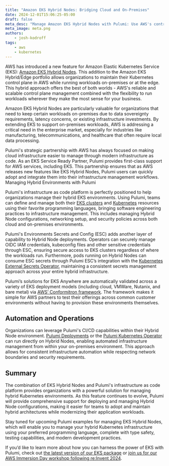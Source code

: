```yaml
---
title: "Amazon EKS Hybrid Nodes: Bridging Cloud and On-Premises"
date: 2024-12-01T15:06:25-05:00
draft: false
meta_desc: "Manage Amazon EKS Hybrid Nodes with Pulumi: Use AWS's control plane while running workloads on-premises or at the edge."
meta_image: meta.png
authors:
    - josh-kodroff
tags:
    - aws
    - kubernetes
---
```


AWS has introduced a new feature for Amazon Elastic Kubernetes Service (EKS): [Amazon EKS Hybrid Nodes](https://aws.amazon.com/eks/hybrid-nodes/?trk=f4bc0305-3e3d-470e-bbb5-02917c6bc4c6&sc_channel=el). This addition to the Amazon EKS Hybrid/Edge portfolio allows organizations to maintain their Kubernetes control plane in AWS while running workloads on-premises or at the edge. This hybrid approach offers the best of both worlds - AWS's reliable and scalable control plane management combined with the flexibility to run workloads wherever they make the most sense for your business.

Amazon EKS Hybrid Nodes are particularly valuable for organizations that need to keep certain workloads on-premises due to data sovereignty requirements, latency concerns, or existing infrastructure investments. By extending EKS to support on-premises workloads, AWS is addressing a critical need in the enterprise market, especially for industries like manufacturing, telecommunications, and healthcare that often require local data processing.

Pulumi's strategic partnership with AWS has always focused on making cloud infrastructure easier to manage through modern infrastructure as code. As an EKS Service Ready Partner, Pulumi provides first-class support for AWS services, including EKS. This partnership ensures that as AWS releases new features like EKS Hybrid Nodes, Pulumi users can quickly adopt and integrate them into their infrastructure management workflows.
Managing Hybrid Environments with Pulumi

Pulumi's infrastructure as code platform is perfectly positioned to help organizations manage their hybrid EKS environments. Using Pulumi, teams can define and manage both their [EKS clusters](/registry/packages/eks/) and [Kubernetes](/registry/packages/kubernetes/) resources using their favorite programming languages, bringing software engineering practices to infrastructure management. This includes managing Hybrid Node configurations, networking setup, and security policies across both cloud and on-premises environments.

Pulumi's Environments Secrets and Config (ESC) adds another layer of capability to Hybrid Node deployments. Operators can securely manage OIDC IAM credentials, kubeconfig files and other sensitive credentials through ESC, ensuring secure access to EKS clusters regardless of where the workloads run. Furthermore, pods running on Hybrid Nodes can consume ESC secrets through Pulumi ESC’s integration with the [Kubernetes External Secrets Operator](/docs/esc/integrations/kubernetes/external-secrets-operator/), maintaining a consistent secrets management approach across your entire hybrid infrastructure.

Pulumi’s solutions for EKS Anywhere are automatically validated across a variety of EKS deployment models (including cloud, VMWare, Nutanix, and bare metal) via [AWS’ Conformitron framework](https://aws.amazon.com/blogs/containers/conformitron-validate-third-party-software-with-amazon-eks-and-amazon-eks-anywhere/). The framework makes it simple for AWS partners to test their offerings across common customer environments without having to provision these environments themselves.

## Automation and Operations

Organizations can leverage Pulumi's CI/CD capabilities within their Hybrid Node environment. [Pulumi Deployments](/docs/pulumi-cloud/deployments/) or the [Pulumi Kubernetes Operator](/docs/iac/packages-and-automation/continuous-delivery/pulumi-kubernetes-operator/) can run directly on Hybrid Nodes, enabling automated infrastructure management from within your on-premises environment. This approach allows for consistent infrastructure automation while respecting network boundaries and security requirements.

## Summary

The combination of EKS Hybrid Nodes and Pulumi's infrastructure as code platform provides organizations with a powerful solution for managing hybrid Kubernetes environments. As this feature continues to evolve, Pulumi will provide comprehensive support for deploying and managing Hybrid Node configurations, making it easier for teams to adopt and maintain hybrid architectures while modernizing their application workloads.

Stay tuned for upcoming Pulumi examples for managing EKS Hybrid Nodes, which will enable you to manage your hybrid Kubernetes infrastructure using your preferred programming language, complete with type safety, testing capabilities, and modern development practices.

If you’d like to learn more about how you can harness the power of EKS with Pulumi, check out [the latest version of our EKS package](/blog/eks-v3-release/) or [join us for our AWS Immersion Day workshop following re:Invent 2024](/resources/aws-immersion-day-platform-engineering/).
